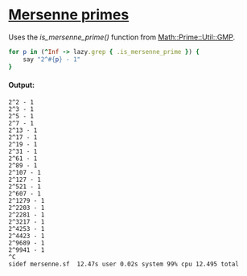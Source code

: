 [1]: https://rosettacode.org/wiki/Mersenne_primes

# [Mersenne primes][1]

Uses the *is\_mersenne\_prime()* function from [Math::Prime::Util::GMP](https://metacpan.org/pod/Math::Prime::Util::GMP).

```ruby
for p in (^Inf -> lazy.grep { .is_mersenne_prime }) {
    say "2^#{p} - 1"
}
```

#### Output:
```
2^2 - 1
2^3 - 1
2^5 - 1
2^7 - 1
2^13 - 1
2^17 - 1
2^19 - 1
2^31 - 1
2^61 - 1
2^89 - 1
2^107 - 1
2^127 - 1
2^521 - 1
2^607 - 1
2^1279 - 1
2^2203 - 1
2^2281 - 1
2^3217 - 1
2^4253 - 1
2^4423 - 1
2^9689 - 1
2^9941 - 1
^C
sidef mersenne.sf  12.47s user 0.02s system 99% cpu 12.495 total
```